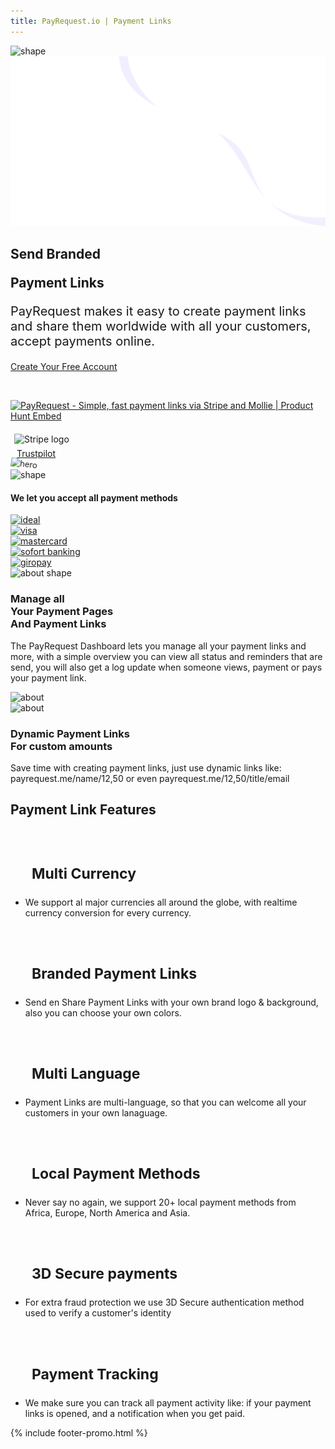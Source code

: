 ```yaml
---
title: PayRequest.io | Payment Links
---
```


<!-- Done for the new website! -->


<section class="hero-section">
         <!-- Hero Shape Start -->
      
 <div class="hero-shape5">
        
<img src="https://payrequest.io/assets/logos/Icon%20white.png" alt="shape" style="max-width: 160px;">
         </div>
         <!-- Hero Shape End -->
          
 <!-- Hero Bg Start -->
 <div class="hero-bg">
            <img src="assets/img/hero_shape.png" alt="hero shape">
         </div>
         <!-- Hero Bg End -->
          
 <div class="container">
            <div class="row align-items-center">
             <div class="col-lg-6 col-md-6">
                  <div class="hero-left">
                     <h2> Send Branded

<span class="underline">Payment Links</span></h2>


<p style="
    font-size: 20px;
">
PayRequest makes it easy to create payment links and share them worldwide with all your customers, accept payments online.

</p>

<a href="#" class="theme-btn mt-4"> Create Your Free Account<span class="fa fa-chevron-right"></span></a>

 </div>



<div class="mt-3" style="/* margin-bottom: 150px; */">
<br> 

<a href="https://www.producthunt.com/posts/payrequest?utm_source=badge-featured&utm_medium=badge&utm_souce=badge-payrequest" target="_blank"><img src="https://api.producthunt.com/widgets/embed-image/v1/featured.svg?post_id=176421&theme=dark" alt="PayRequest - Simple, fast payment links via Stripe and Mollie | Product Hunt Embed" style="width: 250px; height: 54px;" width="250px" height="54px" /></a>

<img alt="Stripe logo" src="https://payrequest.io/assets/img/stripe-partner-badges/L_Color_Solid.svg" style="height: 63px;padding: 6px;">

<!-- TrustBox widget - Micro Review Count -->
<div style="margin-left:10px;" class="trustpilot-widget" data-locale="en-US" data-template-id="5419b6a8b0d04a076446a9ad" data-businessunit-id="5f47f39cf225070001b40cfa" data-style-height="24px" data-style-width="250px" data-theme="light">
  <a href="https://www.trustpilot.com/review/payrequest.io" target="_blank" rel="noopener">Trustpilot</a>
</div>
<!-- End TrustBox widget -->
 </div>
               </div>

 <div class="col-lg-6 col-md-6">
                  <div class="hero-right">
                   <img src="https://payrequest.io/assets/img/banners/payment-links.png" alt="hero" style="
    transform: perspective(1000px) rotateY(-13deg) rotateX(5deg) rotateZ(7deg) scaleY(0.9) scaleX(0.95) translateX(-3%) translateY(-3%);
">
                     <div class="hero-dot-shape">
                 <img src="http://themescare.com/demos/robofume-view/assets/img/hero-dot-shape.png" alt="shape">
                     </div>
                  </div>
               </div>
            </div>
         </div>
</section>


 <!-- All Payment Methods Section Start -->
 <section class="companies-section section_b_70 wow fadeInUp" data-wow-duration="1s" data-wow-delay="0.2s">
         <div class="container">
            <div class="row align-items-center">
               <div class="col-lg-6">
                  <div class="companies-left">
                     <h4>We let you accept all payment methods</h4>
                  </div>
               </div>
               <div class="col-lg-6">
                  <div class="companies-slider owl-carousel">
                     <div class="single-com-slider">
                        <a href="#"><img src="https://payrequest.io/assets/img/payment-icons/ideal@2x.png" alt="ideal" /></a>
                     </div>
                     <div class="single-com-slider">
                        <a href="#"><img src="https://payrequest.io/assets/img/payment-icons/visa@2x.png" alt="visa" /></a>
                     </div>
                     <div class="single-com-slider">
                        <a href="#"><img src="https://payrequest.io/assets/img/payment-icons/mastercard@2x.png" alt="mastercard" /></a>
                     </div>
                     <div class="single-com-slider">
                        <a href="#"><img src="https://payrequest.io/assets/img/payment-icons/sofort@2x.png" alt="sofort banking" /></a>
                     </div>

  <div class="single-com-slider">
                        <a href="#"><img src="https://payrequest.io/assets/img/payment-icons/giropay@2x.png" alt="giropay" /></a>
                     </div>


 </div>
               </div>
            </div>
         </div>
</section>
 <!-- All Payment Methods Section End -->



 <section class="about-section">
         <!-- Top Shape Start -->
         <div class="about-top-shape">
            <img src="http://themescare.com/demos/robofume-view/assets/img/about-shape.png" alt="about shape">
         </div>
         <!-- Top Shape End -->
         <!-- Bottom Shape Start -->

 <!-- Bottom Shape End -->
 <!-- About Top Start -->
<div class="about-top section_100">
            <div class="container">
             <div class="row align-items-center">
                  <div class="col-lg-6">
                     <div class="about-left wow fadeInLeft" data-wow-duration="1s" data-wow-delay="0.2s" style="visibility: visible; animation-duration: 1s; animation-delay: 0.2s; animation-name: fadeInLeft;">
                        <h3>Manage all<br>Your Payment Pages<br>And Payment Links</h3>
                        <p>The PayRequest Dashboard lets you manage all your payment links and more, with a simple overview you can view all status and reminders that are send, you will also get a log update when someone views, payment or pays your payment link.

</p>
                      
</div>
</div>
<div class="col-lg-6">
                     <div class="about-right wow fadeInRight" data-wow-duration="1s" data-wow-delay="0.3s" style="visibility: visible; animation-duration: 1s; animation-delay: 0.3s; animation-name: fadeInRight;">
                        <img src="https://payrequest.io/assets/img/banners/dashboard.png" alt="about">
                     </div>
</div>
    </div>
 </div>
 </div>
 <!-- About Top End -->
 <!-- About Bottom Start -->
 <div class="about-bottom section_b_100">
            <div class="container">
          <div class="row align-items-center">
                  <div class="col-lg-6">
                     <div class="about-right wow fadeInLeft" data-wow-duration="1s" data-wow-delay="0.2s" style="visibility: visible; animation-duration: 1s; animation-delay: 0.2s; animation-name: fadeInLeft;">
                        <img src="https://ph-files.imgix.net/1bc052d0-8494-4055-8c79-9ee65c25f08e.png?auto=format&amp;auto=compress&amp;codec=mozjpeg&amp;cs=strip&amp;w=675.5555555555555&amp;h=380&amp;fit=max&amp;dpr=2" alt="about">
                     </div>
                  </div>
                  <div class="col-lg-6">
                     <div class="about-left wow fadeInRight" data-wow-duration="1s" data-wow-delay="0.3s" style="visibility: visible; animation-duration: 1s; animation-delay: 0.3s; animation-name: fadeInRight;">
 <h3>Dynamic Payment Links
<br>For custom amounts</h3>
                        <p>Save time with creating payment links, just use dynamic links like: payrequest.me/name/12,50 or even payrequest.me/12,50/title/email

</p>
                       
</div>
                  </div>
 </div>
 </div>
 </div>
 <!-- About Bottom End -->
</section>




<section class="contact-form section_100">
         <div class="container">
            <div class="row">
               <div class="col-lg-12">
                  <div class="section-title wow fadeInUp" data-wow-duration="1s" data-wow-delay="0.3s" style="visibility: visible; animation-duration: 1s; animation-delay: 0.3s; animation-name: fadeInUp;">
                     <h2>Payment Link <span>Features</span></h2>
                  </div>
               </div>
            </div>
            <div class="row" style="
    margin-bottom: 20px;
">
               



<div class="col-lg-4 d-flex">
                  <div class="address-area wow fadeInRight" data-wow-duration="1s" data-wow-delay="0.3s" style="visibility: visible; animation-duration: 1s; animation-delay: 0.3s; animation-name: fadeInRight;">
                     


<h4 class="title" style="
    margin-bottom: 0px;
    padding: 20px 24px 0px;
    font-size: 23px;
">
    
<i class="fa fa-map-marker" style="padding-right: 10px;"></i>Multi Currency

</h4>
                    
<ul class="address-list">
                        <li>
                           <p>We support al major currencies all around the globe, with realtime currency conversion for every currency.


</p>
                        </li>
                        
 </ul>

 </div>
</div>




<div class="col-lg-4 d-flex">
                  <div class="address-area wow fadeInRight" data-wow-duration="1s" data-wow-delay="0.3s" style="visibility: visible; animation-duration: 1s; animation-delay: 0.3s; animation-name: fadeInRight;">
                     


<h4 class="title" style="
    margin-bottom: 0px;
    font-size: 23px;
    padding: 20px 24px 0px;
">
    
 <i class="fa fa-map-marker" style="padding-right: 10px;"></i>Branded Payment Links
</h4>
                    
<ul class="address-list">
                        <li>
                           <p>Send en Share Payment Links with your own brand logo &amp; background, also you can choose your own colors. 
</p>
                        </li>
                        
</ul>

 </div>
 </div>



<div class="col-lg-4 d-flex">
                  <div class="address-area wow fadeInRight" data-wow-duration="1s" data-wow-delay="0.3s" style="visibility: visible; animation-duration: 1s; animation-delay: 0.3s; animation-name: fadeInRight;">
                     


<h4 class="title" style="
    margin-bottom: 0px;
    padding: 20px 24px 0px;
    font-size: 23px;
">
    
<i class="fa fa-map-marker" style="padding-right: 10px;"></i>Multi Language

</h4>
                    
<ul class="address-list">
                        <li>
                           <p>Payment Links are multi-language, so that you can welcome all your customers in your own lanaguage.
</p>
                        </li>
                        
 </ul>

 </div>
 </div>




 </div>




<div class="row">
               



<div class="col-lg-4 d-flex">
                  <div class="address-area wow fadeInRight" data-wow-duration="1s" data-wow-delay="0.3s" style="visibility: visible; animation-duration: 1s; animation-delay: 0.3s; animation-name: fadeInRight;">
                     


<h4 class="title" style="
    margin-bottom: 0px;
    padding: 20px 24px 0px;
    font-size: 23px;
">
    
<i class="fa fa-map-marker" style="padding-right: 10px;"></i>Local Payment Methods

</h4>
                    
<ul class="address-list">
                        <li>
                           <p>Never say no again, we support 20+ local payment methods from Africa, Europe, North America and Asia.
</p>
                        </li>
                        
 </ul>

   </div>
 </div>




<div class="col-lg-4 d-flex">
                  <div class="address-area wow fadeInRight" data-wow-duration="1s" data-wow-delay="0.3s" style="visibility: visible; animation-duration: 1s; animation-delay: 0.3s; animation-name: fadeInRight;">
                     


<h4 class="title" style="
    margin-bottom: 0px;
    padding: 20px 24px 0px;
    font-size: 23px;
">
    
 <i class="fa fa-map-marker" style="padding-right: 10px;"></i> 3D Secure payments
</h4>
                    
<ul class="address-list">
                        <li>
                           <p>For extra fraud protection we use 3D Secure authentication method used to verify a customer's identity 
</p>
                        </li>
                        
  </ul>
 </div>
 </div>



<div class="col-lg-4 d-flex">
                  <div class="address-area wow fadeInRight" data-wow-duration="1s" data-wow-delay="0.3s" style="visibility: visible; animation-duration: 1s; animation-delay: 0.3s; animation-name: fadeInRight;">
                     


<h4 class="title" style="
    margin-bottom: 0px;
    padding: 20px 24px 0px;
    font-size: 23px;
">
    
<i class="fa fa-map-marker" style="padding-right: 10px;"></i>Payment Tracking
</h4>
                    
<ul class="address-list">
                        <li>
                           <p>We make sure you can track all payment activity like: if your payment links is opened, and a notification when you get paid.
</p>
                        </li>
                                 
  </ul>

  </div>
  </div>









  </div>
</div>
  </section>



  {% include footer-promo.html %}
